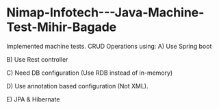 # Nimap-Infotech---Java-Machine-Test-Mihir-Bagade
 Implemented machine tests.
 CRUD Operations using:
A) Use Spring boot

B) Use Rest controller

C) Need DB configuration (Use RDB instead of in-memory)

D) Use annotation based configuration (Not XML).

E) JPA & Hibernate
